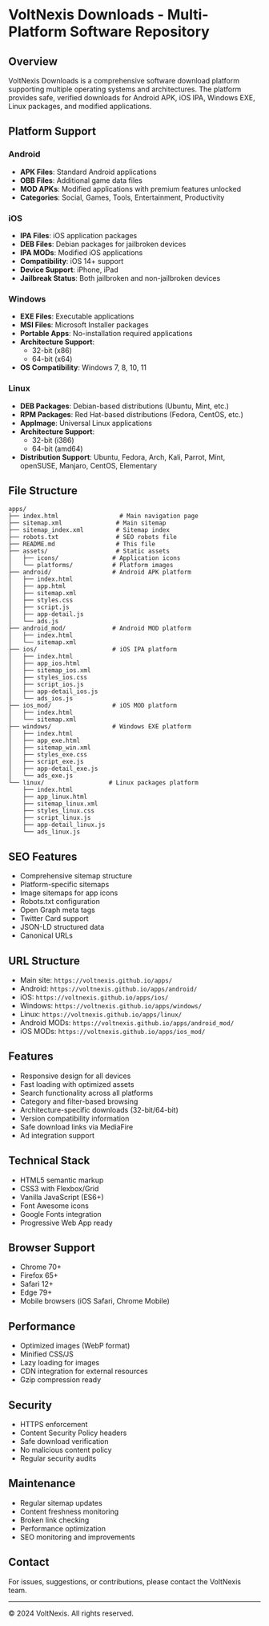 # VoltNexis Downloads - Multi-Platform Software Repository

## Overview
VoltNexis Downloads is a comprehensive software download platform supporting multiple operating systems and architectures. The platform provides safe, verified downloads for Android APK, iOS IPA, Windows EXE, Linux packages, and modified applications.

## Platform Support

### Android
- **APK Files**: Standard Android applications
- **OBB Files**: Additional game data files
- **MOD APKs**: Modified applications with premium features unlocked
- **Categories**: Social, Games, Tools, Entertainment, Productivity

### iOS
- **IPA Files**: iOS application packages
- **DEB Files**: Debian packages for jailbroken devices
- **IPA MODs**: Modified iOS applications
- **Compatibility**: iOS 14+ support
- **Device Support**: iPhone, iPad
- **Jailbreak Status**: Both jailbroken and non-jailbroken devices

### Windows
- **EXE Files**: Executable applications
- **MSI Files**: Microsoft Installer packages
- **Portable Apps**: No-installation required applications
- **Architecture Support**: 
  - 32-bit (x86)
  - 64-bit (x64)
- **OS Compatibility**: Windows 7, 8, 10, 11

### Linux
- **DEB Packages**: Debian-based distributions (Ubuntu, Mint, etc.)
- **RPM Packages**: Red Hat-based distributions (Fedora, CentOS, etc.)
- **AppImage**: Universal Linux applications
- **Architecture Support**:
  - 32-bit (i386)
  - 64-bit (amd64)
- **Distribution Support**: Ubuntu, Fedora, Arch, Kali, Parrot, Mint, openSUSE, Manjaro, CentOS, Elementary

## File Structure
```
apps/
├── index.html                 # Main navigation page
├── sitemap.xml               # Main sitemap
├── sitemap_index.xml         # Sitemap index
├── robots.txt                # SEO robots file
├── README.md                 # This file
├── assets/                   # Static assets
│   ├── icons/               # Application icons
│   └── platforms/           # Platform images
├── android/                 # Android APK platform
│   ├── index.html
│   ├── app.html
│   ├── sitemap.xml
│   ├── styles.css
│   ├── script.js
│   ├── app-detail.js
│   └── ads.js
├── android_mod/             # Android MOD platform
│   ├── index.html
│   └── sitemap.xml
├── ios/                     # iOS IPA platform
│   ├── index.html
│   ├── app_ios.html
│   ├── sitemap_ios.xml
│   ├── styles_ios.css
│   ├── script_ios.js
│   ├── app-detail_ios.js
│   └── ads_ios.js
├── ios_mod/                 # iOS MOD platform
│   ├── index.html
│   └── sitemap.xml
├── windows/                 # Windows EXE platform
│   ├── index.html
│   ├── app_exe.html
│   ├── sitemap_win.xml
│   ├── styles_exe.css
│   ├── script_exe.js
│   ├── app-detail_exe.js
│   └── ads_exe.js
└── linux/                  # Linux packages platform
    ├── index.html
    ├── app_linux.html
    ├── sitemap_linux.xml
    ├── styles_linux.css
    ├── script_linux.js
    ├── app-detail_linux.js
    └── ads_linux.js
```

## SEO Features
- Comprehensive sitemap structure
- Platform-specific sitemaps
- Image sitemaps for app icons
- Robots.txt configuration
- Open Graph meta tags
- Twitter Card support
- JSON-LD structured data
- Canonical URLs

## URL Structure
- Main site: `https://voltnexis.github.io/apps/`
- Android: `https://voltnexis.github.io/apps/android/`
- iOS: `https://voltnexis.github.io/apps/ios/`
- Windows: `https://voltnexis.github.io/apps/windows/`
- Linux: `https://voltnexis.github.io/apps/linux/`
- Android MODs: `https://voltnexis.github.io/apps/android_mod/`
- iOS MODs: `https://voltnexis.github.io/apps/ios_mod/`

## Features
- Responsive design for all devices
- Fast loading with optimized assets
- Search functionality across all platforms
- Category and filter-based browsing
- Architecture-specific downloads (32-bit/64-bit)
- Version compatibility information
- Safe download links via MediaFire
- Ad integration support

## Technical Stack
- HTML5 semantic markup
- CSS3 with Flexbox/Grid
- Vanilla JavaScript (ES6+)
- Font Awesome icons
- Google Fonts integration
- Progressive Web App ready

## Browser Support
- Chrome 70+
- Firefox 65+
- Safari 12+
- Edge 79+
- Mobile browsers (iOS Safari, Chrome Mobile)

## Performance
- Optimized images (WebP format)
- Minified CSS/JS
- Lazy loading for images
- CDN integration for external resources
- Gzip compression ready

## Security
- HTTPS enforcement
- Content Security Policy headers
- Safe download verification
- No malicious content policy
- Regular security audits

## Maintenance
- Regular sitemap updates
- Content freshness monitoring
- Broken link checking
- Performance optimization
- SEO monitoring and improvements

## Contact
For issues, suggestions, or contributions, please contact the VoltNexis team.

---
© 2024 VoltNexis. All rights reserved.